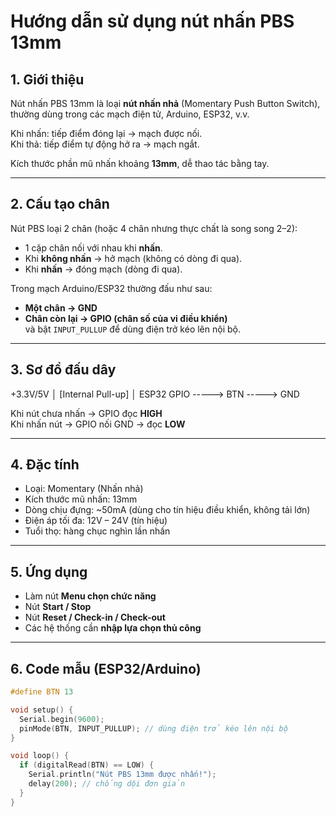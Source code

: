 # Hướng dẫn sử dụng nút nhấn PBS 13mm

## 1. Giới thiệu
Nút nhấn PBS 13mm là loại **nút nhấn nhả** (Momentary Push Button Switch), 
thường dùng trong các mạch điện tử, Arduino, ESP32, v.v.  

Khi nhấn: tiếp điểm đóng lại → mạch được nối.  
Khi thả: tiếp điểm tự động hở ra → mạch ngắt.  

Kích thước phần mũ nhấn khoảng **13mm**, dễ thao tác bằng tay.  

---

## 2. Cấu tạo chân
Nút PBS loại 2 chân (hoặc 4 chân nhưng thực chất là song song 2–2):

- 1 cặp chân nối với nhau khi **nhấn**.
- Khi **không nhấn** → hở mạch (không có dòng đi qua).
- Khi **nhấn** → đóng mạch (dòng đi qua).

Trong mạch Arduino/ESP32 thường đấu như sau:

- **Một chân → GND**
- **Chân còn lại → GPIO (chân số của vi điều khiển)**  
  và bật `INPUT_PULLUP` để dùng điện trở kéo lên nội bộ.

---

## 3. Sơ đồ đấu dây
+3.3V/5V
│
[Internal Pull-up]
│
ESP32 GPIO -----> BTN -----> GND

Khi nút chưa nhấn → GPIO đọc **HIGH**  
Khi nhấn nút → GPIO nối GND → đọc **LOW**

---

## 4. Đặc tính
- Loại: Momentary (Nhấn nhả)
- Kích thước mũ nhấn: 13mm
- Dòng chịu đựng: ~50mA (dùng cho tín hiệu điều khiển, không tải lớn)
- Điện áp tối đa: 12V – 24V (tín hiệu)
- Tuổi thọ: hàng chục nghìn lần nhấn

---

## 5. Ứng dụng
- Làm nút **Menu chọn chức năng**
- Nút **Start / Stop**
- Nút **Reset / Check-in / Check-out**
- Các hệ thống cần **nhập lựa chọn thủ công**

---

## 6. Code mẫu (ESP32/Arduino)

```cpp
#define BTN 13

void setup() {
  Serial.begin(9600);
  pinMode(BTN, INPUT_PULLUP); // dùng điện trở kéo lên nội bộ
}

void loop() {
  if (digitalRead(BTN) == LOW) {
    Serial.println("Nút PBS 13mm được nhấn!");
    delay(200); // chống dội đơn giản
  }
}
